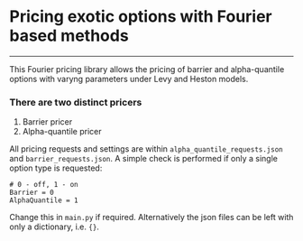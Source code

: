 # Pricing exotic options with Fourier based methods
___

This Fourier pricing library allows the pricing of barrier and alpha-quantile options with varyng parameters under Levy and Heston models. 

### There are two distinct pricers
1. Barrier pricer
2. Alpha-quantile pricer

All pricing requests and settings are within `alpha_quantile_requests.json` and `barrier_requests.json`. A simple check is performed if only a single option type is requested:
```
# 0 - off, 1 - on
Barrier = 0
AlphaQuantile = 1
```
Change this in `main.py` if required. Alternatively the json files can be left with only a dictionary, i.e. `{}`.
